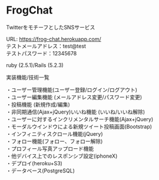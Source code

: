# FrogChat

TwitterをモチーフとしたSNSサービス

URL: https://frog-chat.herokuapp.com/  
テストメールアドレス：test@test  
テストパスワード：12345678

ruby (2.5.1)/Rails (5.2.3)

実装機能/技術一覧

・ユーザー管理機能(ユーザー登録/ログイン/ログアウト)  
・ユーザー編集機能 (メールアドレス変更/パスワード変更)  
・投稿機能 (新規作成/編集)  
・非同期通信(Ajax+jQuery)いいね機能 (いいね/いいね解除)  
・ユーザーに対するインクリメンタルサーチ機能(Ajax+jQuery)  
・モーダルウインドウによる新規ツイート投稿画面(Bootstrap)  
・インフィニティスクロール機能(jQuery)  
・フォロー機能(フォロー、フォロー解除)  
・プロフィール写真アップロード機能  
・他デバイス上でのレスポンシブ設定(iphoneX)  
・デプロイ(heroku+S3)  
・データベース(PostgreSQL)  

